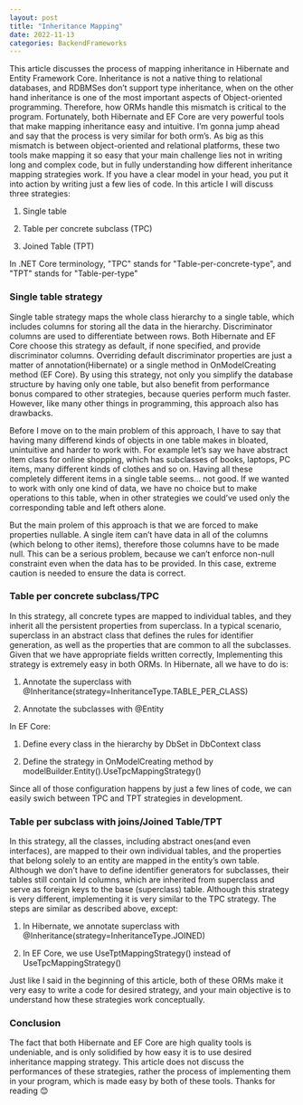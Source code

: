 ```yaml
---
layout: post
title: "Inheritance Mapping"
date: 2022-11-13
categories: BackendFrameworks
---
```


This article discusses the process of mapping inheritance in Hibernate and Entity Framework Core. Inheritance is not a native thing to relational databases, and RDBMSes don’t support type inheritance, when on the other hand inheritance is one of the most important aspects of Object-oriented programming. Therefore, how ORMs handle this mismatch is critical to the program. Fortunately, both Hibernate and EF Core are very powerful tools that make mapping inheritance easy and intuitive.
I’m gonna jump ahead and say that the process is very similar for both orm’s. As big as this mismatch is between object-oriented and relational platforms, these two tools make mapping it so easy that your main challenge lies not in writing long and complex code, but in fully understanding how different inheritance mapping strategies work. If you have a clear model in your head, you put it into action by writing just a few lies of code.
In this article I will discuss three strategies:

1)	Single table	

2)	Table per concrete subclass (TPC)

3)	Joined Table (TPT)

In .NET Core terminology, "TPC" stands for "Table-per-concrete-type", and "TPT" stands for "Table-per-type"

### Single table strategy
Single table strategy maps the whole class hierarchy to a single table, which includes columns for storing all the data in the hierarchy. Discriminator columns are used to differentiate between rows. Both Hibernate and EF Core choose this strategy as default, if none specified, and provide discriminator columns. Overriding default discriminator properties are just a matter of annotation(Hibernate) or a single method in OnModelCreating method (EF Core). 
By using this strategy, not only you simplify the database structure by having only one table, but also benefit from performance bonus compared to other strategies, because queries perform much faster. However, like many other things in programming, this approach also has drawbacks.

Before I move on to the main problem of this approach, I have to say that having many differend kinds of objects in one table makes in bloated, unintuitive and harder to work with. For example let’s say we have abstract Item class for online shopping, which has subclasses of books, laptops, PC items, many different kinds of clothes and so on. Having all these completely different items in a single table seems… not good. If we wanted to work with only one kind of data, we have no choice but to make operations to this table, when in other strategies we could’ve used only the corresponding table and left others alone.

But the main prolem of this approach is that we are forced to make properties nullable. A single item can’t have data in all of the columns (which belong to other items), therefore those columns have to be made null. This can be a serious problem, because we can’t enforce non-null constraint even when the data has to be provided. In this case, extreme caution is needed to ensure the data is correct.



### Table per concrete subclass/TPC
In this strategy, all concrete types are mapped to individual tables, and they inherit all the persistent properties from superclass. In a typical scenario, superclass in an abstract class that defines the rules for identifier generation, as well as the properties that are common to all the subclasses. 
Given that we have appropriate fields written correctly, Implementing this strategy is extremely easy in both ORMs.
In Hibernate, all we have to do is:

1)	Annotate the superclass with @Inheritance(strategy=InheritanceType.TABLE_PER_CLASS)

2)	Annotate the subclasses with @Entity

In EF Core:

1)	Define every class in the hierarchy by DbSet<Entity> in DbContext class

2)	Define the strategy in OnModelCreating method by modelBuilder.Entity<Superclass>().UseTpcMappingStrategy()

  Since all of those configuration happens by just a few lines of code, we can easily swich between TPC and TPT strategies in development.

### Table per subclass with joins/Joined Table/TPT
In this strategy, all the classes, including abstract ones(and even interfaces), are mapped to their own individual tables, and the properties that belong solely to an entity are mapped in the entity’s own table. Although we don’t have to define identifier generators for subclasses, their tables still contain Id columns, which are inherited from superclass and serve as foreign keys to the base (superclass) table.
Although this strategy is very different, implementing it is very similar to the TPC strategy. The steps are similar as described above, except:

1)	In Hibernate, we annotate superclass with @Inheritance(strategy=InheritanceType.JOINED)

2)	In EF Core, we use UseTptMappingStrategy() instead of UseTpcMappingStrategy()

Just like I said in the beginning of this article, both of these ORMs make it very easy to write a code for desired strategy, and your main objective is to understand how these strategies work conceptually. 

### Conclusion
The fact that both Hibernate and EF Core are high quality tools is undeniable, and is only solidified by how easy it is to use desired inheritance mapping strategy. This article does not discuss the performances of these strategies, rather the process of implementing them in your program, which is made easy by both of these tools. Thanks for reading 😊 
